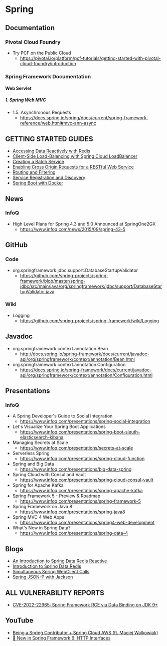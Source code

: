 # Spring
## Documentation
### Pivotal Cloud Foundry
* Try PCF on the Public Cloud
  * https://pivotal.io/platform/pcf-tutorials/getting-started-with-pivotal-cloud-foundry/introduction

### Spring Framework Documentation
#### Web Servlet
##### 1. Spring Web MVC
* 1.5. Asynchronous Requests
  * https://docs.spring.io/spring/docs/current/spring-framework-reference/web.html#mvc-ann-async

## GETTING STARTED GUIDES
* [Accessing Data Reactively with Redis](https://spring.io/guides/gs/spring-data-reactive-redis/)
* [Client-Side Load-Balancing with Spring Cloud LoadBalancer](https://spring.io/guides/gs/spring-cloud-loadbalancer/)
* [Creating a Batch Service](https://spring.io/guides/gs/batch-processing/)
* [Enabling Cross Origin Requests for a RESTful Web Service](https://spring.io/guides/gs/rest-service-cors/)
* [Routing and Filtering](https://spring.io/guides/gs/routing-and-filtering/)
* [Service Registration and Discovery](https://spring.io/guides/gs/service-registration-and-discovery/)
* [Spring Boot with Docker](https://spring.io/guides/gs/spring-boot-docker/)

## News
### InfoQ
* High Level Plans for Spring 4.3 and 5.0 Announced at SpringOne2GX
  * https://www.infoq.com/news/2015/09/spring-43-5

## GitHub
### Code
* org.springframework.jdbc.support.DatabaseStartupValidator
  * https://github.com/spring-projects/spring-framework/blob/master/spring-jdbc/src/main/java/org/springframework/jdbc/support/DatabaseStartupValidator.java

### Wiki
* Logging
  * https://github.com/spring-projects/spring-framework/wiki/Logging

## Javadoc
* org.springframework.context.annotation.Bean
  * http://docs.spring.io/spring-framework/docs/current/javadoc-api/org/springframework/context/annotation/Bean.html
* org.springframework.context.annotation.Configuration
  * https://docs.spring.io/spring-framework/docs/current/javadoc-api/org/springframework/context/annotation/Configuration.html

## Presentations
### InfoQ
* A Spring Developer's Guide to Social Integration
  * https://www.infoq.com/presentations/spring-social-integration
* Let's Visualize Your Spring Boot Applications
  * https://www.infoq.com/presentations/spring-boot-sleuth-elasticsearch-kibana
* Managing Secrets at Scale
  * https://www.infoq.com/presentations/secrets-at-scale
* Serverless Spring
  * https://www.infoq.com/presentations/spring-cloud-function
* Spring and Big Data
  * https://www.infoq.com/presentations/big-data-spring
* Spring Cloud with Consul and Vault
  * https://www.infoq.com/presentations/spring-cloud-consul-vault
* Spring for Apache Kafka
  * https://www.infoq.com/presentations/spring-apache-kafka
* Spring Framework 5 - Preview & Roadmap
  * https://www.infoq.com/presentations/spring-framework-5
* Spring Framework on Java 8
  * https://www.infoq.com/presentations/spring-java8
* Spring MVC 4 Web Apps
  * https://www.infoq.com/presentations/spring4-web-development
* What's New in Spring Data?
  * https://www.infoq.com/presentations/spring-data-4

## Blogs
* [An Introduction to Spring Data Redis Reactive](https://www.baeldung.com/spring-data-redis-reactive)
* [Introduction to Spring Data Redis](https://www.baeldung.com/spring-data-redis-tutorial)
* [Simultaneous Spring WebClient Calls](https://www.baeldung.com/spring-webclient-simultaneous-calls)
* [Spring JSON-P with Jackson](https://www.baeldung.com/spring-jackson-jsonp)

## ALL VULNERABILITY REPORTS
* [CVE-2022-22965: Spring Framework RCE via Data Binding on JDK 9+](https://tanzu.vmware.com/security/cve-2022-22965)

## YouTube
* [Being a Spring Contributor + Spring Cloud AWS (ft. Maciej Walkowiak)](https://www.youtube.com/watch?v=3_p5iLkhH6A)
* [🚀 New in Spring Framework 6: HTTP Interfaces](https://www.youtube.com/watch?v=A1V71peRNn0)

